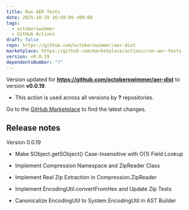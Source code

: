 ```yaml
---
title: Run AER Tests
date: 2025-10-29 16:59:09 +00:00
tags:
  - octoberswimmer
  - GitHub Actions
draft: false
repo: https://github.com/octoberswimmer/aer-dist
marketplace: https://github.com/marketplace/actions/run-aer-tests
version: v0.0.19
dependentsNumber: "?"
---
```



Version updated for **https://github.com/octoberswimmer/aer-dist** to version **v0.0.19**.
- This action is used across all versions by **?** repositories.

Go to the [GitHub Marketplace](https://github.com/marketplace/actions/run-aer-tests) to find the latest changes.

## Release notes

Version 0.0.19

- Make SObject.getSObject() Case-Insensitive with O(1) Field Lookup

- Implement Compression Namespace and ZipReader Class

- Implement Real Zip Extraction in Compression.ZipReader

- Implement EncodingUtil.convertFromHex and Update Zip Tests

- Canonicalize EncodingUtil to System.EncodingUtil in AST Builder
